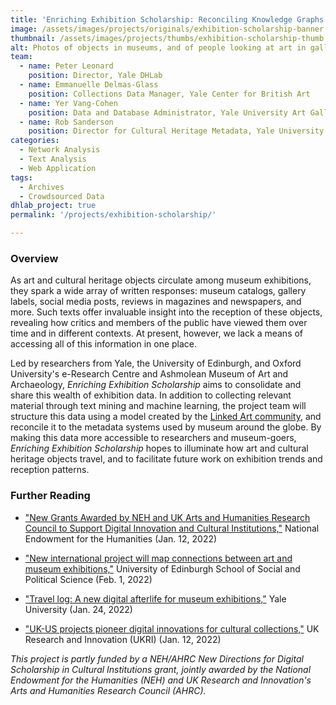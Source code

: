 ```yaml
---
title: 'Enriching Exhibition Scholarship: Reconciling Knowledge Graphs and Social Media from Newspaper Articles to Twitter'
image: /assets/images/projects/originals/exhibition-scholarship-banner.jpg
thumbnail: /assets/images/projects/thumbs/exhibition-scholarship-thumb.jpg
alt: Photos of objects in museums, and of people looking at art in galleries, against a purple background, with a diagonal banner reading "Enriching the Exhibition Experience" 
team:
  - name: Peter Leonard
    position: Director, Yale DHLab
  - name: Emmanuelle Delmas-Glass
    position: Collections Data Manager, Yale Center for British Art
  - name: Yer Vang-Cohen
    position: Data and Database Administrator, Yale University Art Gallery
  - name: Rob Sanderson
    position: Director for Cultural Heritage Metadata, Yale University
categories:
  - Network Analysis
  - Text Analysis
  - Web Application
tags:
  - Archives
  - Crowdsourced Data
dhlab_project: true
permalink: '/projects/exhibition-scholarship/'

---
```


### Overview

As art and cultural heritage objects circulate among museum exhibitions, they spark a wide array of written responses: museum catalogs, gallery labels, social media posts, reviews in magazines and newspapers, and more. Such texts offer invaluable insight into the reception of these objects, revealing how critics and members of the public have viewed them over time and in different contexts. At present, however, we lack a means of accessing all of this information in one place.  

Led by researchers from Yale, the University of Edinburgh, and Oxford University's e-Research Centre and Ashmolean Museum of Art and Archaeology, *Enriching Exhibition Scholarship* aims to consolidate and share this wealth of exhibition data. In addition to collecting relevant material through text mining and machine learning, the project team will structure this data using a model created by the <a href='https://linked.art/' target='_blank'>Linked Art community</a>, and reconcile it to the metadata systems used by museum around the globe. By making this data more accessible to researchers and museum-goers, *Enriching Exhibition Scholarship* hopes to illuminate how art and cultural heritage objects travel, and to facilitate future work on exhibition trends and reception patterns.

  
### Further Reading

- <a href='https://www.neh.gov/news/new-grants-awarded-neh-and-uk-arts-and-humanities-research-council-support-digital-innovation' target='_blank'>"New Grants Awarded by NEH and UK Arts and Humanities Research Council to Support Digital Innovation and Cultural Institutions,"</a> National Endowment for the Humanities (Jan. 12, 2022)  

- <a href='https://www.sps.ed.ac.uk/news-events/news/new-international-project-will-map-connections-between-art-and-museum-exhibitions' target='_blank'>"New international project will map connections between art and museum exhibitions,"</a> University of Edinburgh School of Social and Political Science (Feb. 1, 2022)  

- <a href='https://news.yale.edu/2022/01/24/travel-log-new-digital-afterlife-museum-exhibitions' target='_blank'>"Travel log: A new digital afterlife for museum exhibitions,"</a> Yale University (Jan. 24, 2022)  

- <a href='https://www.ukri.org/news/uk-us-projects-pioneer-digital-innovations-for-cultural-collections/' target='_blank'>"UK-US projects pioneer digital innovations for cultural collections,"</a> UK Research and Innovation (UKRI) (Jan. 12, 2022)  


*This project is partly funded by a NEH/AHRC New Directions for Digital Scholarship in Cultural Institutions grant, jointly awarded by the National Endowment for the Humanities (NEH) and UK Research and Innovation's Arts and Humanities Research Council (AHRC).*
